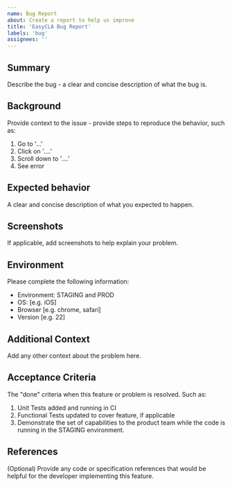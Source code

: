 ```yaml
---
name: Bug Report
about: Create a report to help us improve
title: 'EasyCLA Bug Report'
labels: 'bug'
assignees: ''
---
```


## Summary

Describe the bug - a clear and concise description of what the bug is.

## Background

Provide context to the issue - provide steps to reproduce the behavior, such as:

1. Go to '...'
1. Click on '....'
1. Scroll down to '....'
1. See error

## Expected behavior

A clear and concise description of what you expected to happen.

## Screenshots

If applicable, add screenshots to help explain your problem.

## Environment

Please complete the following information:

* Environment: STAGING and PROD 
* OS: \[e.g. iOS\]
* Browser \[e.g. chrome, safari\]
* Version \[e.g. 22\]

## Additional Context

Add any other context about the problem here.

## Acceptance Criteria

The "done" criteria when this feature or problem is resolved. Such as:

1. Unit Tests added and running in CI
1. Functional Tests updated to cover feature, if applicable
1. Demonstrate the set of capabilities to the product team while the code is running in the STAGING environment.

## References

\(Optional\) Provide any code or specification references that would be helpful for the developer implementing this feature.

